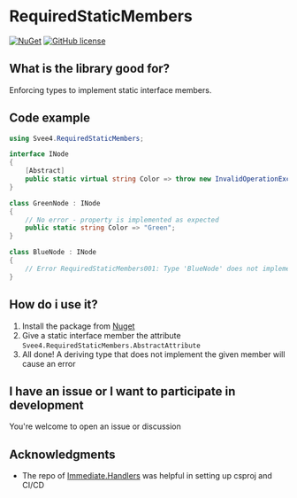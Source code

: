 # RequiredStaticMembers

[![NuGet](https://img.shields.io/nuget/v/Svee4.RequiredStaticMembers.svg?style=plastic)](https://www.nuget.org/packages/Svee4.RequiredStaticMembers/)
[![GitHub license](https://img.shields.io/github/license/svee4/RequiredStaticMembers.svg)](https://github.com/svee4/RequiredStaticMembers/blob/main/license.txt)

## What is the library good for?

Enforcing types to implement static interface members.

## Code example

```cs
using Svee4.RequiredStaticMembers;

interface INode
{
	[Abstract]
	public static virtual string Color => throw new InvalidOperationException("This will never be called on accident");
}

class GreenNode : INode
{
	// No error - property is implemented as expected
	public static string Color => "Green";
}

class BlueNode : INode
{
	// Error RequiredStaticMembers001: Type 'BlueNode' does not implement required static member 'GetColor' from interface 'INode'
}
```

## How do i use it?

1. Install the package from [Nuget](https://www.nuget.org/packages/Svee4.RequiredStaticMembers/)
2. Give a static interface member the attribute `Svee4.RequiredStaticMembers.AbstractAttribute`
3. All done! A deriving type that does not implement the given member will cause an error

## I have an issue or I want to participate in development

You're welcome to open an issue or discussion

## Acknowledgments

-   The repo of [Immediate.Handlers](https://github.com/viceroypenguin/Immediate.Handlers) was helpful in setting up csproj and CI/CD
